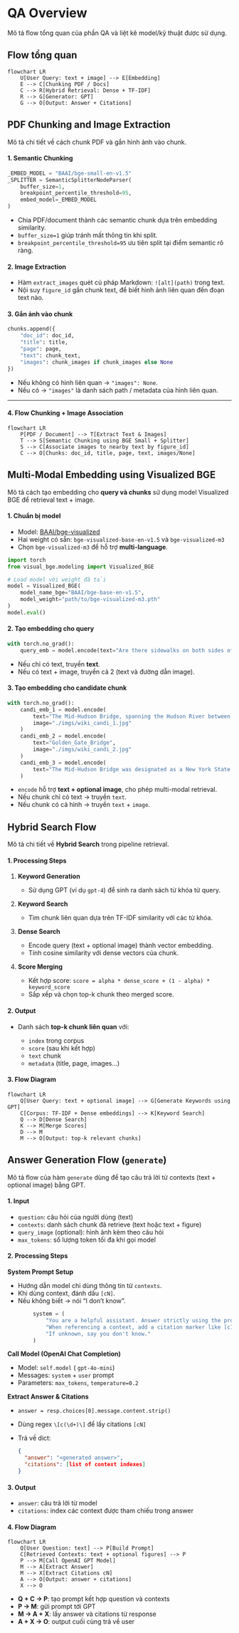 # QA Overview

Mô tả flow tổng quan của phần QA và liệt kê model/kỹ thuật được sử dụng.

## Flow tổng quan
```mermaid
flowchart LR
    U[User Query: text + image] --> E[Embedding]
    E --> C[Chunking PDF / Docs]
    C --> R[Hybrid Retrieval: Dense + TF-IDF]
    R --> G[Generator: GPT]
    G --> O[Output: Answer + Citations]
```

## PDF Chunking and Image Extraction

Mô tả chi tiết về cách chunk PDF và gắn hình ảnh vào chunk.

#### 1. Semantic Chunking

```python
_EMBED_MODEL = "BAAI/bge-small-en-v1.5"
_SPLITTER = SemanticSplitterNodeParser(
    buffer_size=1,
    breakpoint_percentile_threshold=95,
    embed_model=_EMBED_MODEL
)
```

* Chia PDF/document thành các semantic chunk dựa trên embedding similarity.
* `buffer_size=1` giúp tránh mất thông tin khi split.
* `breakpoint_percentile_threshold=95` ưu tiên split tại điểm semantic rõ ràng.

#### 2. Image Extraction

* Hàm `extract_images` quét cú pháp Markdown: `![alt](path)` trong text.
* Nội suy `figure_id` gần chunk text, để biết hình ảnh liên quan đến đoạn text nào.

#### 3. Gắn ảnh vào chunk

```python
chunks.append({
    "doc_id": doc_id,
    "title": title,
    "page": page,
    "text": chunk_text,
    "images": chunk_images if chunk_images else None
})
```

* Nếu không có hình liên quan → `"images": None`.
* Nếu có → `"images"` là danh sách path / metadata của hình liên quan.

---

#### 4. Flow Chunking + Image Association

```mermaid
flowchart LR
    P[PDF / Document] --> T[Extract Text & Images]
    T --> S[Semantic Chunking using BGE Small + Splitter]
    S --> C[Associate images to nearby text by figure_id]
    C --> O[Chunks: doc_id, title, page, text, images/None]
```

## Multi-Modal Embedding using Visualized BGE

Mô tả cách tạo embedding cho **query và chunks** sử dụng model Visualized BGE để retrieval text + image.

#### 1. Chuẩn bị model

* Model: [BAAI/bge-visualized](https://huggingface.co/BAAI/bge-visualized)
* Hai weight có sẵn: `bge-visualized-base-en-v1.5` và `bge-visualized-m3`
* Chọn `bge-visualized-m3` để hỗ trợ **multi-language**.

```python
import torch
from visual_bge.modeling import Visualized_BGE

# Load model với weight đã tải
model = Visualized_BGE(
    model_name_bge="BAAI/bge-base-en-v1.5",
    model_weight="path/to/bge-visualized-m3.pth"
)
model.eval()
```

#### 2. Tạo embedding cho query

```python
with torch.no_grad():
    query_emb = model.encode(text="Are there sidewalks on both sides of the Mid-Hudson Bridge?")
```

* Nếu chỉ có text, truyền **text**.
* Nếu có text + image, truyền cả 2 (text và đường dẫn image).

#### 3. Tạo embedding cho candidate chunk

```python
with torch.no_grad():
    candi_emb_1 = model.encode(
        text="The Mid-Hudson Bridge, spanning the Hudson River between Poughkeepsie and Highland.",
        image="./imgs/wiki_candi_1.jpg"
    )
    candi_emb_2 = model.encode(
        text="Golden_Gate_Bridge",
        image="./imgs/wiki_candi_2.jpg"
    )
    candi_emb_3 = model.encode(
        text="The Mid-Hudson Bridge was designated as a New York State Historic Civil Engineering Landmark by the American Society of Civil Engineers in 1983. The bridge was renamed the \"Franklin Delano Roosevelt Mid-Hudson Bridge\" in 1994."
    )
```

* `encode` hỗ trợ **text + optional image**, cho phép multi-modal retrieval.
* Nếu chunk chỉ có text → truyền `text`.
* Nếu chunk có cả hình → truyền `text` + `image`.
## Hybrid Search Flow

Mô tả chi tiết về **Hybrid Search** trong pipeline retrieval.

#### 1. Processing Steps

1. **Keyword Generation**

   * Sử dụng GPT (ví dụ `gpt-4`) để sinh ra danh sách từ khóa từ query.
2. **Keyword Search**

   * Tìm chunk liên quan dựa trên TF-IDF similarity với các từ khóa.
3. **Dense Search**

   * Encode query (text + optional image) thành vector embedding.
   * Tính cosine similarity với dense vectors của chunk.
4. **Score Merging**

   * Kết hợp score: `score = alpha * dense_score + (1 - alpha) * keyword_score`
   * Sắp xếp và chọn top-k chunk theo merged score.

#### 2. Output

* Danh sách **top-k chunk liên quan** với:

  * `index` trong corpus
  * `score` (sau khi kết hợp)
  * `text` chunk
  * `metadata` (title, page, images...)

#### 3. Flow Diagram

```mermaid
flowchart LR
    Q[User Query: text + optional image] --> G[Generate Keywords using GPT]
    C[Corpus: TF-IDF + Dense embeddings] --> K[Keyword Search]
    Q --> D[Dense Search]
    K --> M[Merge Scores]
    D --> M
    M --> O[Output: top-k relevant chunks]
```


## Answer Generation Flow (`generate`)

Mô tả flow của hàm `generate` dùng để tạo câu trả lời từ contexts (text + optional image) bằng GPT.

#### 1. Input

* `question`: câu hỏi của người dùng (text)
* `contexts`: danh sách chunk đã retrieve (text hoặc text + figure)
* `query_image` (optional): hình ảnh kèm theo câu hỏi
* `max_tokens`: số lượng token tối đa khi gọi model

#### 2. Processing Steps

**System Prompt Setup**

   * Hướng dẫn model chỉ dùng thông tin từ `contexts`.
   * Khi dùng context, đánh dấu `[cN]`.
   * Nếu không biết → nói “I don’t know”.
```python
        system = (
            "You are a helpful assistant. Answer strictly using the provided contexts (text and figures). "
            "When referencing a context, add a citation marker like [c1], [c2], ... where the number corresponds to the context index shown. "
            "If unknown, say you don't know."
        )
```

**Call Model (OpenAI Chat Completion)**

   * Model: `self.model` ( `gpt-4o-mini`)
   * Messages: `system` + `user` prompt
   * Parameters: `max_tokens`, `temperature=0.2`

**Extract Answer & Citations**

   * `answer = resp.choices[0].message.content.strip()`
   * Dùng regex `\[c(\d+)\]` để lấy citations `[cN]`
   * Trả về dict:

     ```json
     {
       "answer": "<generated answer>",
       "citations": [list of context indexes]
     }
     ```

#### 3. Output

* `answer`: câu trả lời từ model
* `citations`: index các context được tham chiếu trong answer

#### 4. Flow Diagram

```mermaid
flowchart LR
    Q[User Question: text] --> P[Build Prompt]
    C[Retrieved Contexts: text + optional figures] --> P
    P --> M[Call OpenAI GPT Model]
    M --> A[Extract Answer]
    M --> X[Extract Citations cN]
    A --> O[Output: answer + citations]
    X --> O
```

* **Q + C → P**: tạo prompt kết hợp question và contexts
* **P → M**: gửi prompt tới GPT
* **M → A + X**: lấy answer và citations từ response
* **A + X → O**: output cuối cùng trả về user




